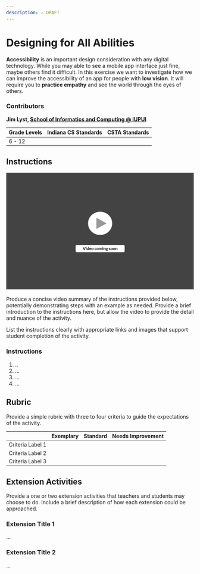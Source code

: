 ```yaml
---
description: ⚠️ DRAFT
---
```


# Designing for All Abilities

**Accessibility** is an important design consideration with any digital technology. While you may able to see a mobile app interface just fine, maybe others find it difficult. In this exercise we want to investigate how we can improve the accessibility of an app for people with **low vision**. It will require you to **practice empathy** and see the world through the eyes of others.

### Contributors

**Jim Lyst, **[**School of Informatics and Computing @ IUPUI**](https://soic.iupui.edu)****

| **Grade Levels** | **Indiana CS Standards** | **CSTA Standards** |
| ---------------- | ------------------------ | ------------------ |
| 6 - 12           |                          |                    |

## **Instructions**

![](<../../.gitbook/assets/vidComing (3).png>)

Produce a concise video summary of the instructions provided below, potentially demonstrating steps with an example as needed. Provide a brief introduction to the instructions here, but allow the video to provide the detail and nuance of the activity.

List the instructions clearly with appropriate links and images that support student completion of the activity.

### **Instructions**

1. ..
2. ...
3. ...
4. ...

## **Rubric**

Provide a simple rubric with three to four criteria to guide the expectations of the activity.

|                  | Exemplary | Standard | Needs Improvement |
| ---------------- | --------- | -------- | ----------------- |
| Criteria Label 1 |           |          |                   |
| Criteria Label 2 |           |          |                   |
| Criteria Label 3 |           |          |                   |

## **Extension Activities**

Provide a one or two extension activities that teachers and students may choose to do. Include a brief description of how each extension could be approached.

### Extension Title 1

...

### Extension Title 2

...
